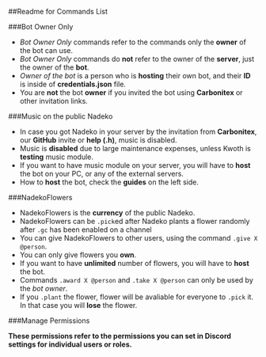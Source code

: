##Readme for Commands List

###Bot Owner Only

- *Bot Owner Only* commands refer to the commands only the **owner** of the bot can use.
- *Bot Owner Only* commands do **not** refer to the owner of the **server**, just the owner of the **bot**.
- *Owner of the bot* is a person who is **hosting** their own bot, and their **ID** is inside of **credentials.json** file.
- You are **not** the bot **owner** if you invited the bot using **Carbonitex** or other invitation links.

###Music on the public Nadeko

- In case you got Nadeko in your server by the invitation from **Carbonitex**, our **GitHub** invite or **help (.h)**, music is disabled.
- Music is **disabled** due to large maintenance expenses, unless Kwoth is **testing** music module.
- If you want to have music module on your server, you will have to **host** the bot on your PC, or any of the external servers.
- How to **host** the bot, check the **guides** on the left side.

###NadekoFlowers

- NadekoFlowers is the **currency** of the public Nadeko.
- NadekoFlowers can be `.pick`ed after Nadeko plants a flower randomly after `.gc` has been enabled on a channel
- You can give NadekoFlowers to other users, using the command `.give X @person`.
- You can only give flowers you **own**.
- If you want to have **unlimited** number of flowers, you will have to **host** the bot.
- Commands `.award X @person` and `.take X @person` can only be used by the *bot owner*.
- If you `.plant` the flower, flower will be avaliable for everyone to `.pick` it. In that case you will **lose** the flower.

###Manage Permissions

**These permissions refer to the permissions you can set in Discord settings for individual users or roles.**
